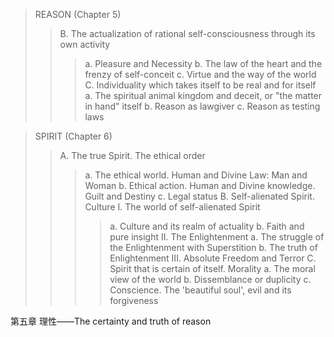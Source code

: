 >REASON (Chapter 5)
>>B. The actualization of rational self-consciousness through its own activity
>>>a. Pleasure and Necessity
>>>b. The law of the heart and the frenzy of self-conceit c. Virtue and the way of the world
>>C. Individuality which takes itself to be real and for itself
>>>a. The spiritual animal kingdom and deceit, or "the matter in hand" itself
>>>b. Reason as lawgiver
>>>c. Reason as testing laws


>SPIRIT (Chapter 6)
>>A. The true Spirit. The ethical order
>>>a. The ethical world. Human and Divine Law: Man and Woman
>>>b. Ethical action. Human and Divine knowledge. Guilt and Destiny
>>>c. Legal status
>>B. Self-alienated Spirit. Culture
>>>I. The world of self-alienated Spirit
>>>>a. Culture and its realm of actuality
>>>>b. Faith and pure insight
>>>II. The Enlightenment
>>>>a. The struggle of the Enlightenment with Superstition
>>>>b. The truth of Enlightenment
>>>III. Absolute Freedom and Terror
>>C. Spirit that is certain of itself. Morality
>>>a. The moral view of the world
>>>b. Dissemblance or duplicity
>>>c. Conscience. The 'beautiful soul', evil and its forgiveness


第五章 理性——The certainty and truth of reason




